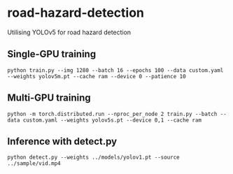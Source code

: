 # road-hazard-detection

Utilising YOLOv5 for road hazard detection

## Single-GPU training

`python train.py --img 1280 --batch 16 --epochs 100 --data custom.yaml --weights yolov5m.pt --cache ram --device 0 --patience 10`

## Multi-GPU training

`python -m torch.distributed.run --nproc_per_node 2 train.py --batch --data custom.yaml --weights yolov5s.pt --device 0,1 --cache ram`

## Inference with detect.py

`python detect.py --weights ../models/yolov1.pt --source ../sample/vid.mp4`
